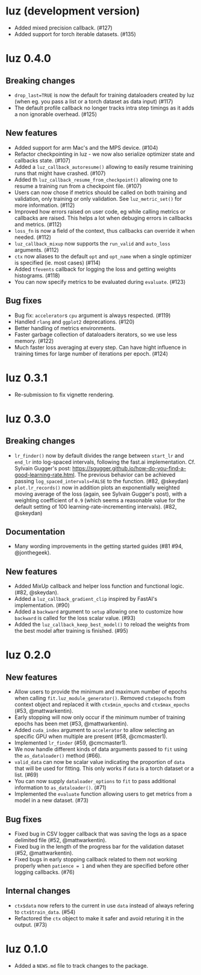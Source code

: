 # luz (development version)

* Added mixed precision callback. (#127)
* Added support for torch iterable datasets. (#135)

# luz 0.4.0

## Breaking changes

* `drop_last=TRUE` is now the default for training dataloaders created by luz (when eg. you pass a list or a torch dataset as data input) (#117)
* The default profile callback no longer tracks intra step timings as it adds a non ignorable overhead. (#125)

## New features

* Added support for arm Mac's and the MPS device. (#104)
* Refactor checkpointing in luz - we now also serialize optimizer state and callbacks state. (#107)
* Added a `luz_callback_autoresume()` allowing to easily resume trainining runs that might have crashed. (#107)
* Added th `luz_callback_resume_from_checkpoint()` allowing one to resume a training run from a checkpoint file. (#107)
* Users can now chose if metrics should be called on both training and validation,
only training or only validation. See `luz_metric_set()` for more information. (#112)
* Improved how errors raised on user code, eg while calling metrics or callbacks
are raised. This helps a lot when debuging errors in callbacks and metrics. (#112)
* `loss_fn` is now a field of the context, thus callbacks can override it when needed. (#112)
* `luz_callback_mixup` now supports the `run_valid` and `auto_loss` arguments. (#112)
* `ctx` now aliases to the default `opt` and `opt_name` when a single optimizer is specified (ie. most cases) (#114)
* Added `tfevents` callback for logging the loss and getting weights histograms. (#118)
* You can now specify metrics to be evaluated during `evaluate`. (#123)

## Bug fixes

* Bug fix: `accelerator`s `cpu` argument is always respected. (#119)
* Handled `rlang` and `ggplot2` deprecations. (#120)
* Better handling of metrics environments.
* Faster garbage collection of dataloaders iterators, so we use less memory. (#122)
* Much faster loss averaging at every step. Can have hight influence in training times for large number of iterations per epoch. (#124)

# luz 0.3.1

* Re-submission to fix vignette rendering.

# luz 0.3.0

## Breaking changes

* `lr_finder()` now by default divides the range between `start_lr` and `end_lr` into log-spaced intervals, following the fast.ai implementation. Cf. Sylvain Gugger's post: https://sgugger.github.io/how-do-you-find-a-good-learning-rate.html. The previous behavior can be achieved passing `log_spaced_intervals=FALSE` to the function. (#82, @skeydan)
* `plot.lr_records()` now in addition plots an exponentially weighted moving average of the loss (again, see Sylvain Gugger's post), with a weighting coefficient of `0.9` (which seems a reasonable value for the default setting of 100 learning-rate-incrementing intervals). (#82, @skeydan)

## Documentation

* Many wording improvements in the getting started guides (#81 #94, @jonthegeek).

## New features

* Added MixUp callback and helper loss function and functional logic. (#82, @skeydan).
* Added a `luz_callback_gradient_clip` inspired by FastAI's implementation. (#90)
* Added a `backward` argument to `setup` allowing one to customize how `backward` is called for the loss scalar value. (#93)
* Added the `luz_callback_keep_best_model()` to reload the weights from the best model after training is finished. (#95)

# luz 0.2.0

## New features

* Allow users to provide the minimum and maximum number of epochs when calling `fit.luz_module_generator()`. Removed `ctx$epochs` from context object and replaced it with `ctx$min_epochs` and `ctx$max_epochs` (#53, @mattwarkentin).
* Early stopping will now only occur if the minimum number of training epochs has been met (#53, @mattwarkentin).
* Added `cuda_index` argument to `accelerator` to allow selecting an specific GPU when multiple are present (#58, @cmcmaster1).
* Implemented `lr_finder` (#59, @cmcmaster1).
* We now handle different kinds of data arguments passed to `fit` using the `as_dataloader()` method (#66).
* `valid_data` can now be scalar value indicating the proportion of `data` that will be used for fitting. This only works if `data` is a torch dataset or a list. (#69)
* You can now supply `dataloader_options` to `fit` to pass additional information to `as_dataloader()`. (#71)
* Implemented the `evaluate` function allowing users to get metrics from a model in a new dataset. (#73)

## Bug fixes

* Fixed bug in CSV logger callback that was saving the logs as a space delimited file (#52, @mattwarkentin).
* Fixed bug in the length of the progress bar for the validation dataset (#52, @mattwarkentin).
* Fixed bugs in early stopping callback related to them not working properly when `patience = 1` and when they are specified before other logging callbacks. (#76)

## Internal changes

* `ctx$data` now refers to the current in use `data` instead of always refering to `ctx$train_data`. (#54)
* Refactored the `ctx` object to make it safer and avoid returing it in the output. (#73)

# luz 0.1.0

* Added a `NEWS.md` file to track changes to the package.
